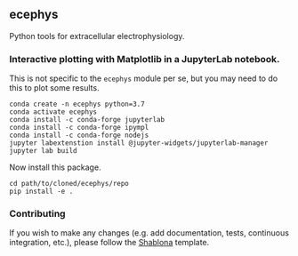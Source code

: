 ## ecephys
Python tools for extracellular electrophysiology.

### Interactive plotting with Matplotlib in a JupyterLab notebook.
This is not specific to the `ecephys` module per se, but you may need to do this to plot some results.
```
conda create -n ecephys python=3.7
conda activate ecephys
conda install -c conda-forge jupyterlab
conda install -c conda-forge ipympl
conda install -c conda-forge nodejs
jupyter labextenstion install @jupyter-widgets/jupyterlab-manager
jupyter lab build
```

Now install this package.
```
cd path/to/cloned/ecephys/repo
pip install -e .
```

### Contributing
If you wish to make any changes (e.g. add documentation, tests, continuous integration, etc.), please follow the [Shablona](https://github.com/uwescience/shablona) template.